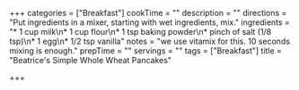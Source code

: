 +++
categories = ["Breakfast"]
cookTime = ""
description = ""
directions = "Put ingredients in a mixer, starting with wet ingredients, mix."
ingredients = "* 1 cup milk\n* 1 cup flour\n* 1 tsp baking powder\n* pinch of salt (1/8 tsp)\n* 1 egg\n* 1/2 tsp vanilla"
notes = "we use vitamix for this. 10 seconds mixing is enough."
prepTime = ""
servings = ""
tags = ["Breakfast"]
title = "Beatrice's Simple Whole Wheat Pancakes"

+++
